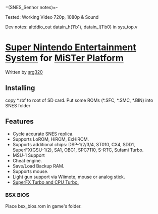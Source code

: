 =(SNES_Senhor notes)=-

Tested: Working Video 720p, 1080p & Sound

Dev notes: altddio_out datain_h(1'b1), datain_l(1'b0) in sys_top.v

# [Super Nintendo Entertainment System](https://en.wikipedia.org/wiki/Super_Nintendo_Entertainment_System) for [MiSTer Platform](https://github.com/MiSTer-devel/Main_MiSTer/wiki)

Written by [srg320](https://github.com/srg320)

## Installing
copy \*.rbf to root of SD card. Put some ROMs (\*.SFC, \*.SMC, \*.BIN) into SNES folder

## Features
* Cycle accurate SNES replica.
* Supports LoROM, HiROM, ExHiROM.
* Supports additional chips: DSP-1/2/3/4, ST010, CX4, SDD1, SuperFX(GSU-1/2), SA1, OBC1, SPC7110, S-RTC, Sufami Turbo.
* MSU-1 Support
* Cheat engine.
* Save/Load Backup RAM.
* Supports mouse.
* Light gun support via Wiimote, mouse or analog stick.
* [SuperFX Turbo and CPU Turbo.](https://github.com/MiSTer-devel/SNES_MiSTer/blob/master/SNES_Turbo.md)

### BSX BIOS
Place bsx_bios.rom in game's folder.
